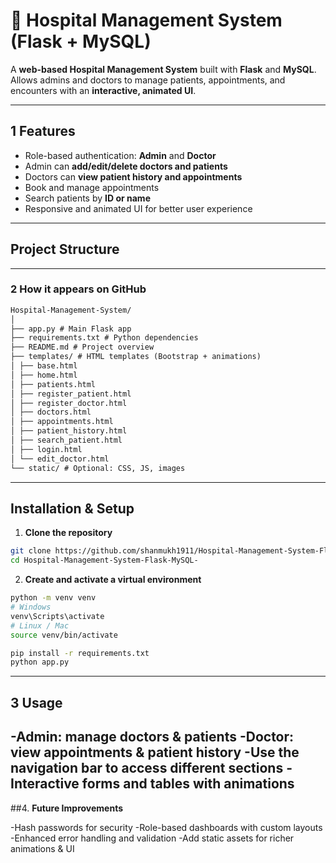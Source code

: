 # 🏥 Hospital Management System (Flask + MySQL)

A **web-based Hospital Management System** built with **Flask** and **MySQL**.  
Allows admins and doctors to manage patients, appointments, and encounters with an **interactive, animated UI**.

---

## 1 Features
- Role-based authentication: **Admin** and **Doctor**
- Admin can **add/edit/delete doctors and patients**
- Doctors can **view patient history and appointments**
- Book and manage appointments
- Search patients by **ID or name**
- Responsive and animated UI for better user experience

---

##  Project Structure

---

### 2️ How it appears on GitHub


```markdown
Hospital-Management-System/
│
├── app.py # Main Flask app
├── requirements.txt # Python dependencies
├── README.md # Project overview
├── templates/ # HTML templates (Bootstrap + animations)
│ ├── base.html
│ ├── home.html
│ ├── patients.html
│ ├── register_patient.html
│ ├── register_doctor.html
│ ├── doctors.html
│ ├── appointments.html
│ ├── patient_history.html
│ ├── search_patient.html
│ ├── login.html
│ └── edit_doctor.html
└── static/ # Optional: CSS, JS, images
```

---

##  Installation & Setup

1. **Clone the repository**
```bash
git clone https://github.com/shanmukh1911/Hospital-Management-System-Flask-MySQL-.git
cd Hospital-Management-System-Flask-MySQL-
```
2. **Create and activate a virtual environment**
  ```bash
  python -m venv venv
  # Windows
  venv\Scripts\activate
  # Linux / Mac
  source venv/bin/activate
  
  pip install -r requirements.txt
  python app.py
  ```
---
## 3  **Usage**
-Admin: manage doctors & patients
-Doctor: view appointments & patient history
-Use the navigation bar to access different sections
-Interactive forms and tables with animations
---

##4. **Future Improvements**
   
 -Hash passwords for security
 -Role-based dashboards with custom layouts
 -Enhanced error handling and validation
 -Add static assets for richer animations & UI


